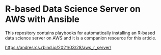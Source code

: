 # R-based Data Science Server on AWS with Ansible

This repository contains playbooks for automatically installing an R-based data science server on AWS and it is a companion resource for this article.

https://andresrcs.rbind.io/2021/03/28/aws_r_server/

